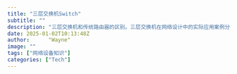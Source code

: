 ```yaml
---
title: "三层交换机Switch"
subtitle: ""
description: "三层交换机和传统路由器的区别。三层交换机在网络设计中的实际应用案例分析。"
date: 2025-01-02T10:13:48Z
author:      "Wayne"
image: ""
tags: ["网络设备知识"]
categories: ["Tech"]
---
```

